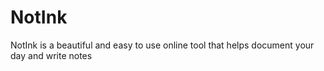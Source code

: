 # NotInk
NotInk is a beautiful and easy to use online tool that helps document your day and write notes
